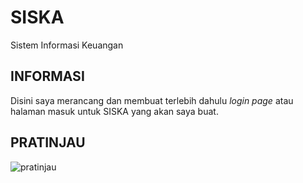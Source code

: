 # SISKA
Sistem Informasi Keuangan

**INFORMASI**
--------------------
Disini saya merancang dan membuat terlebih dahulu *login page* atau halaman masuk untuk SISKA yang akan saya buat.

**PRATINJAU**
-------------------
![pratinjau](https://i.imgur.com/cGhMfuk.png "Pratinjau Halaman Login SISKA")
